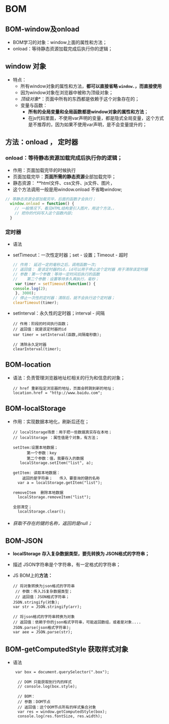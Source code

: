 # 							BOM

## BOM-window及onload

- BOM学习的对象：window上面的属性和方法；
- onload：等待静态资源加载完成后执行你的逻辑；

## window 对象 

- 特点：
  - 所有window对象的属性和方法，**都可以直接省略  `window.`，而直接使用**
  - 因为window对象在浏览器中被称为顶级对象；
  - *顶级对象**：页面中所有的东西都是依赖于这个对象存在的；
  - 变量与函数：
    - **所有的全局变量和全局函数都是window对象的属性和方法**；
    - 在js代码里面，不使用var声明的变量，都是隐式全局变量，这个方式是不推荐的，因为如果不使用var声明，是不会变量提升的；

## 方法：onload ，   定时器

### onload：等待静态资源加载完成后执行你的逻辑；

- 作用：页面加载完毕的时候执行
- 页面加载完毕：**页面所需的静态资源**全部加载完毕；
- 静态资源： **html文件、css文件、js文件、图片，
- 这个方法调用一般是用window.onload 不省略window;

```js
// 等静态资源全部加载完毕，后面的函数才会执行；
  window.onload = function() {
    // 一般情况下，看见HTML结构里引入图片，用这个方法，，
    // 把你的代码写入这个函数内部;
  }
```

### 定时器

- 语法

- setTimeout：一次性定时器；set - 设置；Timeout - 超时

  ```js
  // 作用： 延迟一定的毫秒之后，调用函数一次;
  // 返回值： 是该定时器的id，id可以用于停止这个定时器 用于清除该定时器
  // 参数：第一个参数：等待一定时间后执行的函数
  //    第二个参数：设置等待多久再执行，毫秒；
   var timer = setTimeout(function() {
  console.log(2);
   }, 3000);
  // 停止一次性的定时器：清除后，就不会执行这个定时器；
  clearTimeout(timer);
  ```

- setInterval：永久性的定时器；interval - 间隔
  ```
  // 作用：阶段的时间执行函数；
  // 返回值：就是该定时器的id
  var timer = setInterval(函数,间隔毫秒数);
  
  // 清除永久定时器
  clearInterval(timer);
  ```

## BOM-location

- 语法：负责管理浏览器地址栏相关的行为和信息的对象；

  ```
  // href 重新指定浏览器的地址，页面会转跳到新的地址；
  location.href = "http://www.baidu.com";
  ```

  

## BOM-localStorage

- 作用：实现数据本地化，刷新后还在；

  ```
  // localStorage场景：用于把一些数据真实存在本地；
  // localStorage ：属性值是个对象，有方法；
  
  setItem:设置本地数据； 
  		第一个参数：key   
  		第二个参数：值，我要存入的数据  
     localStorage.setItem("list", a);
     
  getItem: 读取本地数据：
      返回的是字符串；   传入 要查询的键的名称
  	var a = localStorage.getItem("list");
  	
  removeItem  删除本地数据
  	localStorage.removeItem("list");
  	
  全部清空；
  	localStorage.clear();
  ```

- ###### 获取不存在的键的名称，返回的是null；

## BOM-JSON

- **localStorage** **存入复杂数据类型，要先转换为 JSON格式的字符串；**

- 描述  JSON字符串是个字符串，有一定格式的字符串；

- JS BOM上的**方法：**

  ```
  // 将对象转换为json格式的字符串
   // 参数：传入JS复杂数据类型；
   // 返回值：JSON格式字符串；
  JSON.stringify(对象);   
  var str = JSON.stringify(arr);   
  
  // 将json格式的字符串转换为对象
  // 返回值：依赖于你的json格式字符串，可能返回数组，或者是对象....
  JSON.parse(json格式字符串);
  var aee = JSON.parse(str);
  
  ```

  

## BOM-getComputedStyle    获取样式对象

- 语法

  ```
   var box = document.querySelector(".box");
  
    // DOM 只能获取到行内的样式
    // console.log(box.style);
    
    // BOM：
    // 参数：DOM节点
    // 返回值：这个DOM节点所有的样式集合对象
    var res = window.getComputedStyle(box);
    console.log(res.fontSize, res.width);
  ```

  